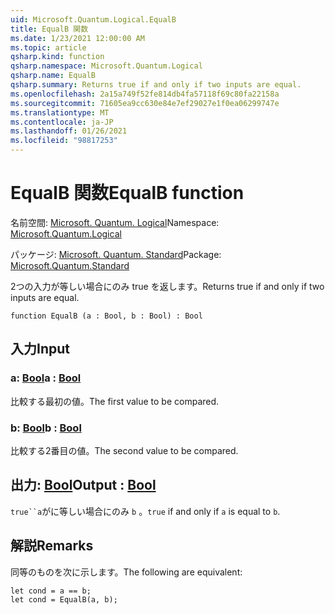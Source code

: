 ```yaml
---
uid: Microsoft.Quantum.Logical.EqualB
title: EqualB 関数
ms.date: 1/23/2021 12:00:00 AM
ms.topic: article
qsharp.kind: function
qsharp.namespace: Microsoft.Quantum.Logical
qsharp.name: EqualB
qsharp.summary: Returns true if and only if two inputs are equal.
ms.openlocfilehash: 2a15a749f52fe814db4fa57118f69c80fa22158a
ms.sourcegitcommit: 71605ea9cc630e84e7ef29027e1f0ea06299747e
ms.translationtype: MT
ms.contentlocale: ja-JP
ms.lasthandoff: 01/26/2021
ms.locfileid: "98817253"
---
```

# <a name="equalb-function"></a><span data-ttu-id="511a4-102">EqualB 関数</span><span class="sxs-lookup"><span data-stu-id="511a4-102">EqualB function</span></span>

<span data-ttu-id="511a4-103">名前空間: [Microsoft. Quantum. Logical](xref:Microsoft.Quantum.Logical)</span><span class="sxs-lookup"><span data-stu-id="511a4-103">Namespace: [Microsoft.Quantum.Logical](xref:Microsoft.Quantum.Logical)</span></span>

<span data-ttu-id="511a4-104">パッケージ: [Microsoft. Quantum. Standard](https://nuget.org/packages/Microsoft.Quantum.Standard)</span><span class="sxs-lookup"><span data-stu-id="511a4-104">Package: [Microsoft.Quantum.Standard](https://nuget.org/packages/Microsoft.Quantum.Standard)</span></span>


<span data-ttu-id="511a4-105">2つの入力が等しい場合にのみ true を返します。</span><span class="sxs-lookup"><span data-stu-id="511a4-105">Returns true if and only if two inputs are equal.</span></span>

```qsharp
function EqualB (a : Bool, b : Bool) : Bool
```


## <a name="input"></a><span data-ttu-id="511a4-106">入力</span><span class="sxs-lookup"><span data-stu-id="511a4-106">Input</span></span>

### <a name="a--bool"></a><span data-ttu-id="511a4-107">a: [Bool](xref:microsoft.quantum.lang-ref.bool)</span><span class="sxs-lookup"><span data-stu-id="511a4-107">a : [Bool](xref:microsoft.quantum.lang-ref.bool)</span></span>

<span data-ttu-id="511a4-108">比較する最初の値。</span><span class="sxs-lookup"><span data-stu-id="511a4-108">The first value to be compared.</span></span>


### <a name="b--bool"></a><span data-ttu-id="511a4-109">b: [Bool](xref:microsoft.quantum.lang-ref.bool)</span><span class="sxs-lookup"><span data-stu-id="511a4-109">b : [Bool](xref:microsoft.quantum.lang-ref.bool)</span></span>

<span data-ttu-id="511a4-110">比較する2番目の値。</span><span class="sxs-lookup"><span data-stu-id="511a4-110">The second value to be compared.</span></span>



## <a name="output--bool"></a><span data-ttu-id="511a4-111">出力: [Bool](xref:microsoft.quantum.lang-ref.bool)</span><span class="sxs-lookup"><span data-stu-id="511a4-111">Output : [Bool](xref:microsoft.quantum.lang-ref.bool)</span></span>

<span data-ttu-id="511a4-112">`true``a`がに等しい場合にのみ `b` 。</span><span class="sxs-lookup"><span data-stu-id="511a4-112">`true` if and only if `a` is equal to `b`.</span></span>

## <a name="remarks"></a><span data-ttu-id="511a4-113">解説</span><span class="sxs-lookup"><span data-stu-id="511a4-113">Remarks</span></span>

<span data-ttu-id="511a4-114">同等のものを次に示します。</span><span class="sxs-lookup"><span data-stu-id="511a4-114">The following are equivalent:</span></span>

```qsharp
let cond = a == b;
let cond = EqualB(a, b);
```